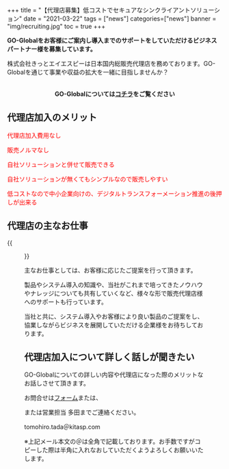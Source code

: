 +++
title = "【代理店募集】低コストでセキュアなシンクライアントソリューション"
date = "2021-03-22"
tags = ["news"]
categories=["news"]
banner = "img/recruiting.jpg"
toc = true
+++

<b>GO-Globalをお客様にご案内し導入までのサポートをしていただけるビジネスパートナー様を募集しています。</b>

株式会社きっとエイエスピーは日本国内総販売代理店を務めております。GO-Globalを通じて事業や収益の拡大を一緒に目指しませんか？

<br>



<center><b><font color="red"><i class="fas fa-arrow-circle-right"></i></font> GO-Globalについては<a href="https://go-global.kitasp.com/go-global/" target="_blank">コチラ</A>をご覧ください</b></center>



<!--more-->

## 代理店加入のメリット




<font color="red"><i class="far fa-check-circle"></i>代理店加入費用なし</font>

<font color="red"><i class="far fa-check-circle"></i>販売ノルマなし</font>

<font color="red"><i class="far fa-check-circle"></i>自社ソリューションと併せて販売できる</font>

<font color="red"><i class="far fa-check-circle"></i>自社ソリューションが無くてもシンプルなので販売しやすい</font>

<font color="red"><i class="far fa-check-circle"></i>低コストなので中小企業向けの、デジタルトランスフォーメーション推進の後押しが出来る</font>




## 代理店の主なお仕事

{{<figure src="/img/recruiting01.jpg" width="100%">}}</a>


主なお仕事としては、お客様に応じたご提案を行って頂きます。

製品やシステム導入の知識や、当社がこれまで培ってきたノウハウやナレッジについても共有していくなど、様々な形で販売代理店様へのサポートも行っています。

当社と共に、システム導入やお客様により良い製品のご提案をし、協業しながらビジネスを展開していただける企業様をお待ちしております。



## 代理店加入について詳しく話しが聞きたい


GO-Globalについての詳しい内容や代理店になった際のメリットなお話しさせて頂きます。


お問合せは<a href="https://www.kitasp.com/contact/" target="_blank">フォーム</A>または、

または営業担当
多田までご連絡ください。

tomohiro.tada＠kitasp.com

※上記メール本文の＠は全角で記載しております。お手数ですがコピーした際は半角に入れなおしていただくようよろしくお願いいたします。






